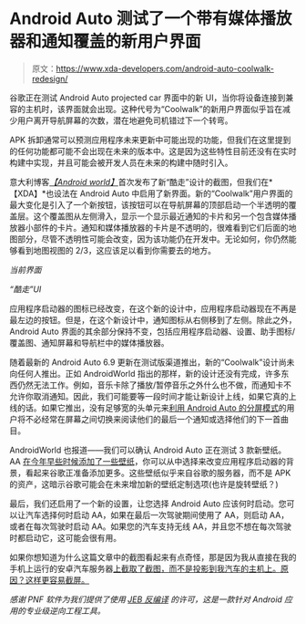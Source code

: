 # Android Auto 测试了一个带有媒体播放器和通知覆盖的新用户界面

> 原文：<https://www.xda-developers.com/android-auto-coolwalk-redesign/>

谷歌正在测试 Android Auto projected car 界面中的新 UI，当你将设备连接到兼容的主机时，该界面就会出现。这种代号为“Coolwalk”的新用户界面似乎旨在减少用户离开导航屏幕的次数，潜在地避免司机错过下一个转弯。

APK 拆卸通常可以预测应用程序未来更新中可能出现的功能，但我们在这里提到的任何功能都可能不会出现在未来的版本中。这是因为这些特性目前还没有在实时构建中实现，并且可能会被开发人员在未来的构建中随时引入。

意大利博客[*【Android world】*](https://www.androidworld.it/2021/09/12/android-auto-prove-redesign-756268/)首次发布了新“酷走”设计的截图，但我们在*【XDA】*也设法在 Android Auto 中启用了新界面。新的“Coolwalk”用户界面的最大变化是引入了一个新按钮，该按钮可以在导航屏幕的顶部启动一个半透明的覆盖层。这个覆盖图从左侧滑入，显示一个显示最近通知的卡片和另一个包含媒体播放器小部件的卡片。通知和媒体播放器的卡片是不透明的，很难看到它们后面的地图部分，尽管不透明性可能会改变，因为该功能仍在开发中。无论如何，你仍然能够看到地图视图的 2/3，这应该足以看到你需要去的地方。

*当前界面*

*“酷走”UI*

应用程序启动器的图标已经改变，在这个新的设计中，应用程序启动器现在不再是最左边的按钮。但是，在这个新设计中，通知图标从右侧移到了左侧。除此之外，Android Auto 界面的其余部分保持不变，包括应用程序启动器、设置、助手图标/覆盖图、通知屏幕和导航栏中的媒体播放器。

随着最新的 Android Auto 6.9 更新在测试版渠道推出，新的“Coolwalk”设计尚未向任何人推出。正如 AndroidWorld 指出的那样，新的设计还没有完成，许多东西仍然无法工作。例如，音乐卡除了播放/暂停音乐之外什么也不做，而通知卡不允许你取消通知。因此，我们可能要等一段时间才能让新设计上线，如果它真的上线的话。如果它推出，没有足够宽的头单元来[利用 Android Auto 的分屏模式](https://www.xda-developers.com/android-auto-receives-split-screen-support-wide-head-units/)的用户将不必经常在屏幕之间切换来阅读他们的最后一个通知或选择他们的下一首曲目。

AndroidWorld 也报道——我们可以确认 Android Auto 正在测试 3 款新壁纸。AA [在今年早些时候添加了一些壁纸](https://www.xda-developers.com/android-auto-wallpaper-assistant-shortcut/)，你可以从中选择来改变应用程序启动器的背景，看起来谷歌正准备添加更多。这些壁纸似乎来自谷歌的服务器，而不是 APK 的资产，这暗示谷歌可能会在未来增加新的壁纸定制选项(也许是旋转壁纸？)

最后，我们还启用了一个新的设置，让您选择 Android Auto 应该何时启动。您可以让汽车选择何时启动 AA，如果在最后一次驾驶期间使用了 AA，则启动 AA，或者在每次驾驶时启动 AA。如果您的汽车支持无线 AA，并且您不想在每次驾驶时都启动它，这可能会很有用。

如果你想知道为什么这篇文章中的截图看起来有点奇怪，那是因为我从直接在我的手机上运行的安卓汽车服务器[上截取了截图，而不是投影到我汽车的主机上。原因？这样更容易截屏。](https://play.google.com/store/apps/details?id=gb.xxy.hr)

*感谢 PNF 软件为我们提供了使用* *[JEB 反编译](https://www.pnfsoftware.com/?aid=xdadev)* *的许可，这是一款针对 Android 应用的专业级逆向工程工具。*